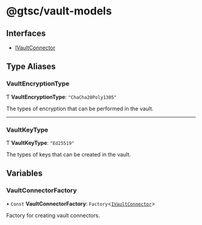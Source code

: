 # @gtsc/vault-models

## Interfaces

- [IVaultConnector](interfaces/IVaultConnector.md)

## Type Aliases

### VaultEncryptionType

Ƭ **VaultEncryptionType**: `"ChaCha20Poly1305"`

The types of encryption that can be performed in the vault.

---

### VaultKeyType

Ƭ **VaultKeyType**: `"Ed25519"`

The types of keys that can be created in the vault.

## Variables

### VaultConnectorFactory

• `Const` **VaultConnectorFactory**: `Factory`\<[`IVaultConnector`](interfaces/IVaultConnector.md)\>

Factory for creating vault connectors.
